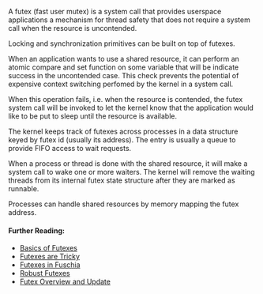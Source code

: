 A futex (fast user mutex) is a system call
that provides userspace applications a mechanism
for thread safety that does not require
a system call when the resource is uncontended.

Locking and synchronization primitives can be
built on top of futexes.

When an application wants to use a shared resource,
it can perform an atomic compare and set function
on some variable that will be indicate success
in the uncontended case. This check prevents
the potential of expensive context switching perfomed
by the kernel in a system call.

When this operation fails, i.e. when the resource
is contended, the futex system call will be invoked
to let the kernel know that the application
would like to be put to sleep until the resource
is available.

The kernel keeps track of futexes across processes 
in a data structure keyed by futex id (usually its
address). The entry is usually a queue to provide 
FIFO access to wait requests.

When a process or thread is done with the shared 
resource, it will make a system call to wake one 
or more waiters. The kernel will remove the waiting 
threads from its internal futex state structure
after they are marked as runnable.

Processes can handle shared resources by memory
mapping the futex address.


#### Further Reading:

- [Basics of Futexes](https://eli.thegreenplace.net/2018/basics-of-futexes/)
- [Futexes are Tricky](https://www.akkadia.org/drepper/futex.pdf)
- [Futexes in Fuschia](https://fuchsia.dev/fuchsia-src/reference/kernel_objects/futex)
- [Robust Futexes](https://docs.kernel.org/locking/robust-futexes.html)
- [Futex Overview and Update](https://lwn.net/Articles/360699/)


